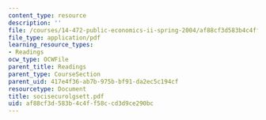 ```yaml
---
content_type: resource
description: ''
file: /courses/14-472-public-economics-ii-spring-2004/af88cf3d583b4c4ff58ccd3d9ce290bc_socisecurolgsett.pdf
file_type: application/pdf
learning_resource_types:
- Readings
ocw_type: OCWFile
parent_title: Readings
parent_type: CourseSection
parent_uid: 417e4f36-ab7b-975b-bf91-da2ec5c194cf
resourcetype: Document
title: socisecurolgsett.pdf
uid: af88cf3d-583b-4c4f-f58c-cd3d9ce290bc
---
```

